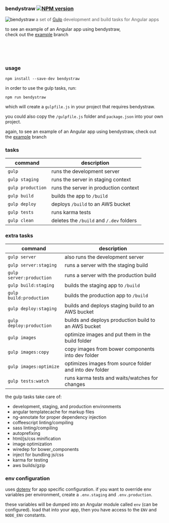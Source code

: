 ### bendystraw [![NPM version](https://img.shields.io/npm/v/bendystraw.svg?style=flat-square)](https://www.npmjs.com/package/bendystraw)

<img src="http://i.imgur.com/Pdmetdq.png" alt="bendystraw" align="left" />

> a set of [Gulp](https://github.com/gulpjs/gulp/) development and build tasks for Angular apps

to see an example of an Angular app using bendystraw, <br> check out the [example](https://github.com/brousalis/bendystraw/tree/example) branch


<br><br><br>

### usage

    npm install --save-dev bendystraw

in order to use the gulp tasks, run:

    npm run bendystraw

which will create a `gulpfile.js` in your project that requires bendystraw.

you could also copy the `/gulpfile.js` folder and `package.json` into your own project.

again, to see an example of an Angular app using bendystraw, check out the [example](https://github.com/brousalis/bendystraw/tree/example) branch

### tasks

command | description
------- | ------------
`gulp` | runs the development server
`gulp staging` | runs the server in staging context
`gulp production` | runs the server in production context
`gulp build` | builds the app to `/build`
`gulp deploy` | deploys `/build` to an AWS bucket
`gulp tests` | runs karma tests
`gulp clean` | deletes the `/build` and `/.dev` folders

### extra tasks

command | description
------- | ------------
`gulp server` | also runs the development server
`gulp server:staging` | runs a server with the staging build
`gulp server:production` | runs a server with the production build
`gulp build:staging` | builds the staging app to `/build`
`gulp build:production` | builds the production app to `/build`
`gulp deploy:staging` | builds and deploys staging build to an AWS bucket
`gulp deploy:production` | builds and deploys production build to an AWS bucket
`gulp images` | optimize images and put them in the build folder
`gulp images:copy` | copy images from bower components into dev folder
`gulp images:optimize` | optimizes images from source folder and into dev folder
`gulp tests:watch` | runs karma tests and waits/watches for changes

the gulp tasks take care of:

- development, staging, and production environments
- angular templatecache for markup files
- ng-annotate for proper dependency injection
- coffeescript linting/compiling
- sass linting/compiling
- autoprefixing
- html/js/css minification
- image optimization
- wiredep for bower_components
- inject for bundling js/css
- karma for testing
- aws builds/gzip

### env configuration

uses [dotenv](https://github.com/motdotla/dotenv) for app specific configuration. if you want to override env variables per environment, create a `.env.staging` and `.env.production`.

these variables will be dumped into an Angular module called `env` (can be configured). load that into your app, then you have access to the `ENV` and `NODE_ENV` constants.
